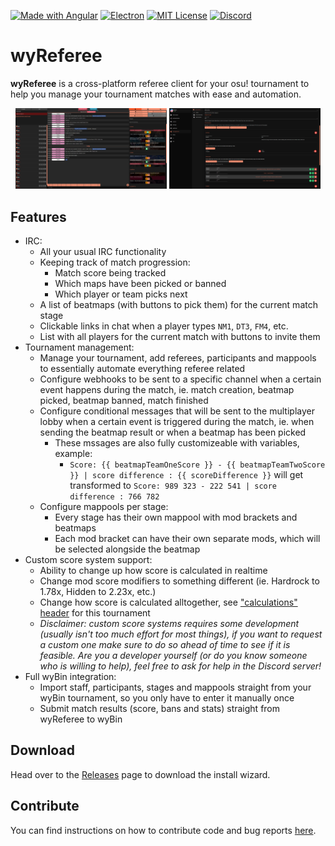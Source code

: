 [![Made with Angular](https://img.shields.io/badge/Built%20with-Angular-DD0031?style=flat&logo=angular&logoColor=white)](https://angular.io/)
[![Electron](https://img.shields.io/badge/Electron-202020?style=flat&logo=electron&logoColor=9FEAF9)](https://www.electronjs.org/)
[![MIT License](https://img.shields.io/github/license/wesley-221/wyReferee)](./LICENSE)
[![Discord](https://img.shields.io/discord/1078366521916666048?label=Join%20Discord&logo=discord&color=5865F2)](https://discord.gg/wEaXFJ58kE)

# wyReferee
**wyReferee** is a cross-platform referee client for your osu! tournament to help you manage your tournament matches with ease and automation.

<p align="center">
	<img src="./src/assets/screenshots/irc.png" alt="IRC" width="48%" />
	<img src="./src/assets/screenshots/mappool-management.png" alt="Tournament management" width="48%" />
</p>

## Features
- IRC: 
	- All your usual IRC functionality
	- Keeping track of match progression:
		- Match score being tracked
		- Which maps have been picked or banned
		- Which player or team picks next
	- A list of beatmaps (with buttons to pick them) for the current match stage
	- Clickable links in chat when a player types `NM1`, `DT3`, `FM4`, etc. 
	- List with all players for the current match with buttons to invite them
- Tournament management:
	- Manage your tournament, add referees, participants and mappools to essentially automate everything referee related
	- Configure webhooks to be sent to a specific channel when a certain event happens during the match, ie. match creation, beatmap picked, beatmap banned, match finished
	- Configure conditional messages that will be sent to the multiplayer lobby when a certain event is triggered during the match, ie. when sending the beatmap result or when a beatmap has been picked
		- These mssages are also fully customizeable with variables, example: 
			- `Score: {{ beatmapTeamOneScore }} - {{ beatmapTeamTwoScore }} | score difference : {{ scoreDifference }}` will get transformed to `Score: 989 323 - 222 541 | score difference : 766 782`
	- Configure mappools per stage: 
		- Every stage has their own mappool with mod brackets and beatmaps
		- Each mod bracket can have their own separate mods, which will be selected alongside the beatmap
- Custom score system support:
	- Ability to change up how score is calculated in realtime
	- Change mod score modifiers to something different (ie. Hardrock to 1.78x, Hidden to 2.23x, etc.)
	- Change how score is calculated alltogether, see ["calculations" header](https://osu.ppy.sh/community/forums/topics/1874028?n=1) for this tournament
	- _Disclaimer: custom score systems requires some development (usually isn't too much effort for most things), if you want to request a custom one make sure to do so ahead of time to see if it is feasible. Are you a developer yourself (or do you know someone who is willing to help), feel free to ask for help in the Discord server!_
- Full wyBin integration:
	- Import staff, participants, stages and mappools straight from your wyBin tournament, so you only have to enter it manually once
	- Submit match results (score, bans and stats) straight from wyReferee to wyBin

## Download
Head over to the [Releases](https://github.com/wesley-221/wyReferee/releases) page to download the install wizard.

## Contribute
You can find instructions on how to contribute code and bug reports [here](./CONTRIBUTING.md).
